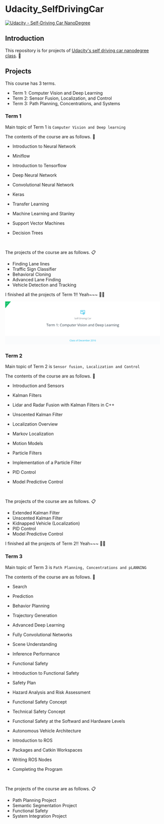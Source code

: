 # Udacity_SelfDrivingCar
[![Udacity - Self-Driving Car NanoDegree](https://s3.amazonaws.com/udacity-sdc/github/shield-carnd.svg)](http://www.udacity.com/drive)

## Introduction 

This repository is for projects of [Udacity's self driving car nanodegree class](https://www.udacity.com/drive). 
:blue_car:

## Projects 

This course has 3 terms. 
* Term 1: Computer Vision and Deep Learning 
* Term 2: Sensor Fusion, Localization, and Control
* Term 3: Path Planning, Concentrations, and Systems

### Term 1
Main topic of Term 1 is `Computer Vision and Deep learning` 

The contents of the course are as follows. 📔
* Introduction to Neural Network

* Miniflow

* Introduction to Tensorflow 

* Deep Neural Network

* Convolutional Neural Network

* Keras

* Transfer Learning

* Machine Learning and Stanley 

* Support Vector Machines 

* Decision Trees

  ​

The projects of the course are as follows. 📋
* Finding Lane lines 
* Traffic Sign Classifier 
* Behavioral Cloning 
* Advanced Lane Finding 
* Vehicle Detection and Tracking 

I finished all the projects of Term 1!! Yeah~~~ 🎉🎉

<img src="./Img_readme/Term1_finished.png" width="500" alt="image" />

### Term 2

Main topic of Term 2 is `Sensor fusion, Localization and Control` 

The contents of the course are as follows. 📔

- Introduction and Sensors

- Kalman Filters

- Lidar and Radar Fusion with Kalman Filters in C++

- Unscented Kalman Filter

- Localization Overview

- Markov Localization

- Motion Models

- Particle Filters

- Implementation of a Particle Filter 

- PID Control

- Model Predictive Control

  ​

The projects of the course are as follows. 📋

- Extended Kalman Filter 
- Unscented Kalman Filter
- Kidnapped Vehicle (Localization) 
- PID Control
- Model Predictive Control 



I finished all the projects of Term 2!! Yeah~~~ 🎉🎉



### Term 3

Main topic of Term 3 is `Path Planning, Concentrations and pLANNING` 

The contents of the course are as follows. 📔

- Search

- Prediction

- Behavior Planning

- Trajectory Generation

- Advanced Deep Learning

- Fully Convolutional Networks

- Scene Understanding

- Inference Performance

- Functional Safety

- Introduction to Functional Safety

- Safety Plan

- Hazard Analysis and Risk Assessment

- Functional Safety Concept

- Technical Safety Concept

- Functional Safety at the Softward and Hardware Levels 

- Autonomous Vehicle Architecture

- Introduction to ROS

- Packages and Catkin Workspaces

- Writing ROS Nodes

- Completing the Program

  ​

The projects of the course are as follows. 📋

- Path Planning Project
- Semantic Segmentation Project
- Functional Safety
- System Integration Project